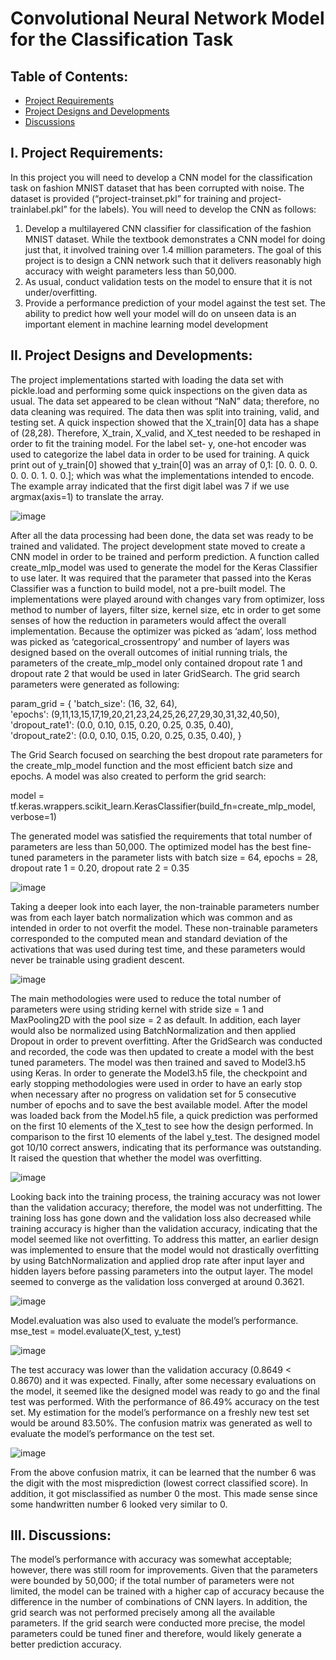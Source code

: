 

# Convolutional Neural Network Model for the Classification Task
## Table of Contents:
* [Project Requirements](#i-project-requirements)
* [Project Designs and Developments](#ii-project-designs-and-developments)
* [Discussions](#iii-discussions)
## I. Project Requirements:
In this project you will need to develop a CNN model for the classification task on fashion
MNIST dataset that has been corrupted with noise. The dataset is provided (“project-trainset.pkl” for training and project-trainlabel.pkl” for the labels). 
You will need to
develop the CNN as follows:
1. Develop a multilayered CNN classifier for classification of the fashion MNIST dataset.
While the textbook demonstrates a CNN model for doing just that, it involved training
over 1.4 million parameters. The goal of this project is to design a CNN network such
that it delivers reasonably high accuracy with weight parameters less than 50,000.
2. As usual, conduct validation tests on the model to ensure that it is not under/overfitting.
3. Provide a performance prediction of your model against the test set. The ability to
predict how well your model will do on unseen data is an important element in machine
learning model development
 
 
 
 
## II. Project Designs and Developments:
The project implementations started with loading the data set with pickle.load and performing some quick inspections on the given data as usual. The data set appeared to be clean without “NaN” data; therefore, no data cleaning was required. The data then was split into training, valid, and testing set. 
A quick inspection showed that the X_train[0] data has a shape of (28,28). Therefore, X_train, X_valid, and X_test needed to be reshaped in order to fit the training model. For the label set- y, one-hot encoder was used to categorize the label data in order to be used for training. A quick print out of y_train[0]  showed that y_train[0] was an array of 0,1: [0. 0. 0. 0. 0. 0. 0. 1. 0. 0.]; which was what the implementations intended to encode. The example array indicated that the first digit label was 7 if we use argmax(axis=1) to translate the array.

![image](https://user-images.githubusercontent.com/72519491/118713273-b9f77080-b7ef-11eb-84d6-981c78057667.png)

After all the data processing had been done, the data set was ready to be trained and validated. The project development state moved to create a CNN model in order to be trained and perform prediction.
A function called create_mlp_model was used to generate the model for the Keras Classifier to use later. It was required that the parameter that passed into the Keras Classifier was a function to build model, not a pre-built model.
The implementations were played around with changes vary from optimizer, loss method to number of layers, filter size, kernel size, etc in order to get some senses of how the reduction in parameters would affect the overall implementation. Because the optimizer was picked as ‘adam’, loss method was picked as ‘categorical_crossentropy’ and number of layers was designed based on the overall outcomes of initial running trials, the parameters of the create_mlp_model only contained dropout rate 1 and dropout rate 2 that would be used in later GridSearch. 
The grid search parameters were generated as following:

param_grid = {
    'batch_size': (16, 32, 64),    
    'epochs': (9,11,13,15,17,19,20,21,23,24,25,26,27,29,30,31,32,40,50),    
    'dropout_rate1': (0.0, 0.10, 0.15, 0.20, 0.25, 0.35, 0.40),    
    'dropout_rate2': (0.0, 0.10, 0.15, 0.20, 0.25, 0.35, 0.40), }


The Grid Search focused on searching the best dropout rate parameters for the create_mlp_model function and the most efficient batch size and epochs.
A model was also created to perform the grid search:

model = tf.keras.wrappers.scikit_learn.KerasClassifier(build_fn=create_mlp_model, verbose=1)

The generated model was satisfied the requirements that total number of parameters are less than 50,000. The optimized model has the best fine-tuned parameters in the parameter lists with batch size = 64, epochs = 28, dropout rate 1 = 0.20, dropout rate 2 = 0.35

![image](https://user-images.githubusercontent.com/72519491/118713319-c7acf600-b7ef-11eb-9b49-edc1a41973a3.png)


Taking a deeper look into each layer, the non-trainable parameters number was from each layer batch normalization which was common and as intended in order to not overfit the model. These non-trainable parameters corresponded to the computed mean and standard deviation of the activations that was used during test time, and these parameters would never be trainable using gradient descent.
 
![image](https://user-images.githubusercontent.com/72519491/118713352-d09dc780-b7ef-11eb-8589-a1ddbb2eeee5.png)


The main methodologies were used to reduce the total number of parameters were using striding kernel with stride size = 1 and MaxPooling2D with the pool size = 2 as default.
In addition, each layer would also be normalized using BatchNormalization and then applied Dropout in order to prevent overfitting.
After the GridSearch was conducted and recorded, the code was then updated to create a model with the best tuned parameters. The model was then trained and saved to Model3.h5 using Keras.
In order to generate the Model3.h5 file, the checkpoint and early stopping methodologies were used in order to have an early stop when necessary after no progress on validation set for 5 consecutive number of epochs and to save the best available model.
After the model was loaded back from the Model.h5 file, a quick prediction was performed on the first 10 elements of the X_test to see how the design performed. In comparison to the first 10 elements of the label y_test. The designed model got 10/10 correct answers, indicating that its performance was outstanding. It raised the question that whether the model was overfitting.

![image](https://user-images.githubusercontent.com/72519491/118713393-deebe380-b7ef-11eb-84d1-c75a835e816d.png)

 

Looking back into the training process, the training accuracy was not lower than the validation accuracy; therefore, the model was not underfitting. The training loss has gone down and the validation loss also decreased while training accuracy is higher than the validation accuracy, indicating that the model seemed like not overfitting. To address this matter, an earlier design was implemented to ensure that the model would not drastically overfitting by using BatchNormalization and applied drop rate after input layer and hidden layers before passing parameters into the output layer. The model seemed to converge as the validation loss converged at around 0.3621.

![image](https://user-images.githubusercontent.com/72519491/118713459-f4f9a400-b7ef-11eb-8a09-ee233d47705b.png)

 
Model.evaluation was also used to evaluate the model’s performance.
mse_test = model.evaluate(X_test, y_test)
 
![image](https://user-images.githubusercontent.com/72519491/118713481-f9be5800-b7ef-11eb-8f3a-fe3ff29a97a8.png)

The test accuracy was lower than the validation accuracy (0.8649 < 0.8670) and it was expected.
Finally, after some necessary evaluations on the model, it seemed like the designed model was ready to go and the final test was performed. With the performance of 86.49% accuracy on the test set. My estimation for the model’s performance on a freshly new test set would be around 83.50%.
The confusion matrix was generated as well to evaluate the model’s performance on the test set.

![image](https://user-images.githubusercontent.com/72519491/118713502-004ccf80-b7f0-11eb-9b8b-a20e4eaa85c6.png)


From the above confusion matrix, it can be learned that the number 6 was the digit with the most misprediction (lowest correct classified score). In addition, it got misclassified as number 0 the most. This made sense since some handwritten number 6 looked very similar to 0.

## III. Discussions:
The model’s performance with accuracy was somewhat acceptable; however, there was still room for improvements. 
Given that the parameters were bounded by 50,000; if the total number of parameters were not limited, the model can be trained with a higher cap of accuracy because the difference in the number of combinations of CNN layers. In addition, the grid search was not performed precisely among all the available parameters. If the grid search were conducted more precise, the model parameters could be tuned finer and therefore, would likely generate a better prediction accuracy. 
